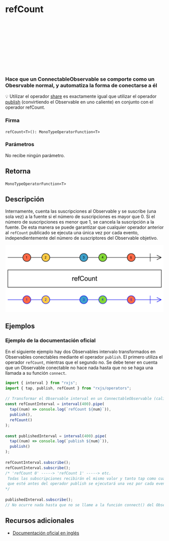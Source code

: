 <div class="page-heading">

# refCount

<a target="_blank" href="https://github.com/ReactiveX/rxjs/blob/master/src/internal/operators/refCount.ts">
<svg>
  <use xlink:href="/assets/icons/github.svg#github"></use>
</svg>
</a>
</div>

### Hace que un ConnectableObservable se comporte como un Obesrvable normal, y automatiza la forma de conectarse a él

💡 Utilizar el operador <a href="/operators/multicasting/share">share</a> es exactamente igual que utilizar el operador <a href="/operators/multicasting/publish">publish</a> (convirtiendo el Observable en uno caliente) en conjunto con el operador refCount.

### Firma

`refCount<T>(): MonoTypeOperatorFunction<T>`

### Parámetros

No recibe ningún parámetro.

## Retorna

`MonoTypeOperatorFunction<T>`

## Descripción

Internamente, cuenta las suscripciones al Observable y se suscribe (una sola vez) a la fuente si el número de suscripciones es mayor que 0. Si el número de suscripciones es menor que 1, se cancela la suscripción a la fuente. De esta manera se puede garantizar que cualquier operador anterior al `refCount` publicado se ejecuta una única vez por cada evento, independientemente del número de suscriptores del Observable objetivo.

<img src="/assets/images/marble-diagrams/multicasting/refCount.png" alt="Diagrama de canicas del operador refCount">

## Ejemplos

### Ejemplo de la documentación oficial

En el siguiente ejemplo hay dos Observables intervalo transformados en Observables conectables mediante el operador `publish`. El primero utiliza el operador `refCount`, mientras que el segundo no.
Se debe tener en cuenta que un Observable conectable no hace nada hasta que no se haga una llamada a su función `connect`.

```javascript
import { interval } from "rxjs";
import { tap, publish, refCount } from "rxjs/operators";

// Transformar el Observable interval en un ConnectableObservable (caliente)
const refCountInterval = interval(400).pipe(
  tap((num) => console.log(`refCount ${num}`)),
  publish(),
  refCount()
);

const publishedInterval = interval(400).pipe(
  tap((num) => console.log(`publish ${num}`)),
  publish()
);

refCountInterval.subscribe();
refCountInterval.subscribe();
/* 'refCount 0' -----> 'refCount 1' -----> etc.
 Todas las subscripciones recibirán el mismo valor y tanto tap como cualquier otro operador
 que esté antes del operador publish se ejecutará una vez por cada evento, independientemente del número de suscripciones
*/

publishedInterval.subscribe();
// No ocurre nada hasta que no se llame a la función connect() del Observable
```

## Recursos adicionales

- [Documentación oficial en inglés](https://rxjs.dev/api/operators/refCount)
